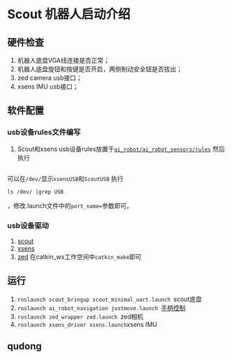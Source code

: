 # Scout 机器人启动介绍
## 硬件检查
1. 机器人底盘VGA线连接是否正常；
2. 机器人底盘旋钮和按键是否开启，两侧制动安全钮是否拔出；
3. zed camera usb接口；
4. xsens IMU usb接口；

## 软件配置
### usb设备rules文件编写
1. Scout和xsens usb设备rules放置于[`ai_robot/ai_robot_sensors/rules`](https://github.com/NLS-SJTU/ai_robot/tree/master/ai_robot_sensors/rules)
然后执行
```sudo cp AgileX-Scout.rules /etc/udev/rules.d && sudo /etc/init.d/udev restart
```
可以在`/dev/`显示`xsensUSB`和`ScoutUSB`
执行
```
ls /dev/ |grep USB
```
，修改.launch文件中的`port_name=`参数即可。

### usb设备驱动
1. [scout](https://github.com/westonrobot/scout_ros)
2. [xsens](https://github.com/xsens/xsens_mti_ros_node)
3. [zed](https://github.com/stereolabs/zed-ros-wrapper)
在catkin_ws工作空间中`catkin_make`即可

## 运行
1. `roslaunch scout_bringup scout_minimal_uart.launch `scout底盘
2. `roslaunch ai_robot_navigation justmove.launch `[手柄控制](https://github.com/NLS-SJTU/ai_robot_doc/tree/master/software/navigation)
3. `roslaunch zed_wrapper zed.launch `zed相机
4. `roslaunch xsens_driver xsens.launch`xsens IMU

## qudong
